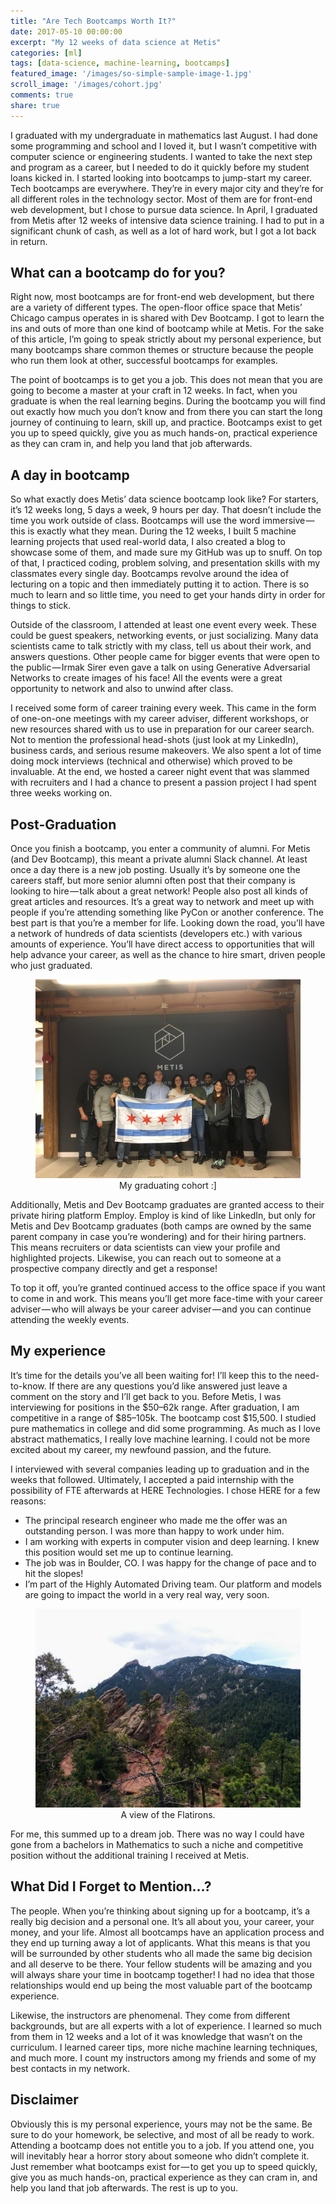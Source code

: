 ```yaml
---
title: "Are Tech Bootcamps Worth It?"
date: 2017-05-10 00:00:00
excerpt: "My 12 weeks of data science at Metis"
categories: [ml]
tags: [data-science, machine-learning, bootcamps]
featured_image: '/images/so-simple-sample-image-1.jpg'
scroll_image: '/images/cohort.jpg'
comments: true
share: true
---
```


I graduated with my undergraduate in mathematics last August. I had done some programming and school and I loved it, but I wasn’t competitive with computer science or engineering students. I wanted to take the next step and program as a career, but I needed to do it quickly before my student loans kicked in. I started looking into bootcamps to jump-start my career.
Tech bootcamps are everywhere. They’re in every major city and they’re for all different roles in the technology sector. Most of them are for front-end web development, but I chose to pursue data science. In April, I graduated from Metis after 12 weeks of intensive data science training. I had to put in a significant chunk of cash, as well as a lot of hard work, but I got a lot back in return.

## What can a bootcamp do for you?
Right now, most bootcamps are for front-end web development, but there are a variety of different types. The open-floor office space that Metis’ Chicago campus operates in is shared with Dev Bootcamp. I got to learn the ins and outs of more than one kind of bootcamp while at Metis. For the sake of this article, I’m going to speak strictly about my personal experience, but many bootcamps share common themes or structure because the people who run them look at other, successful bootcamps for examples.

The point of bootcamps is to get you a job. This does not mean that you are going to become a master at your craft in 12 weeks. In fact, when you graduate is when the real learning begins. During the bootcamp you will find out exactly how much you don’t know and from there you can start the long journey of continuing to learn, skill up, and practice. Bootcamps exist to get you up to speed quickly, give you as much hands-on, practical experience as they can cram in, and help you land that job afterwards.

## A day in bootcamp
So what exactly does Metis’ data science bootcamp look like? For starters, it’s 12 weeks long, 5 days a week, 9 hours per day. That doesn’t include the time you work outside of class. Bootcamps will use the word immersive — this is exactly what they mean. During the 12 weeks, I built 5 machine learning projects that used real-world data, I also created a blog to showcase some of them, and made sure my GitHub was up to snuff. On top of that, I practiced coding, problem solving, and presentation skills with my classmates every single day. Bootcamps revolve around the idea of lecturing on a topic and then immediately putting it to action. There is so much to learn and so little time, you need to get your hands dirty in order for things to stick.

Outside of the classroom, I attended at least one event every week. These could be guest speakers, networking events, or just socializing. Many data scientists came to talk strictly with my class, tell us about their work, and answers questions. Other people came for bigger events that were open to the public — Irmak Sirer even gave a talk on using Generative Adversarial Networks to create images of his face! All the events were a great opportunity to network and also to unwind after class.

I received some form of career training every week. This came in the form of one-on-one meetings with my career adviser, different workshops, or new resources shared with us to use in preparation for our career search. Not to mention the professional head-shots (just look at my LinkedIn), business cards, and serious resume makeovers. We also spent a lot of time doing mock interviews (technical and otherwise) which proved to be invaluable. At the end, we hosted a career night event that was slammed with recruiters and I had a chance to present a passion project I had spent three weeks working on.

## Post-Graduation
Once you finish a bootcamp, you enter a community of alumni. For Metis (and Dev Bootcamp), this meant a private alumni Slack channel. At least once a day there is a new job posting. Usually it’s by someone one the careers staff, but more senior alumni often post that their company is looking to hire — talk about a great network! People also post all kinds of great articles and resources. It’s a great way to network and meet up with people if you’re attending something like PyCon or another conference. The best part is that you’re a member for life. Looking down the road, you’ll have a network of hundreds of data scientists (developers etc.) with various amounts of experience. You’ll have direct access to opportunities that will help advance your career, as well as the chance to hire smart, driven people who just graduated.

<center>
<figure>
<img src="/images/cohort.jpg" alt="My graduating cohort :]"/>
<figcaption>My graduating cohort :]</figcaption>
</figure>
</center>  

Additionally, Metis and Dev Bootcamp graduates are granted access to their private hiring platform Employ. Employ is kind of like LinkedIn, but only for Metis and Dev Bootcamp graduates (both camps are owned by the same parent company in case you’re wondering) and for their hiring partners. This means recruiters or data scientists can view your profile and highlighted projects. Likewise, you can reach out to someone at a prospective company directly and get a response!

To top it off, you’re granted continued access to the office space if you want to come in and work. This means you’ll get more face-time with your career adviser — who will always be your career adviser — and you can continue attending the weekly events.

## My experience
It’s time for the details you’ve all been waiting for! I’ll keep this to the need-to-know. If there are any questions you’d like answered just leave a comment on the story and I’ll get back to you.
Before Metis, I was interviewing for positions in the $50–62k range. After graduation, I am competitive in a range of $85–105k. The bootcamp cost $15,500. I studied pure mathematics in college and did some programming. As much as I love abstract mathematics, I really love machine learning. I could not be more excited about my career, my newfound passion, and the future.

I interviewed with several companies leading up to graduation and in the weeks that followed. Ultimately, I accepted a paid internship with the possibility of FTE afterwards at HERE Technologies. I chose HERE for a few reasons:
* The principal research engineer who made me the offer was an outstanding person. I was more than happy to work under him.  
* I am working with experts in computer vision and deep learning. I knew this position would set me up to continue learning.
* The job was in Boulder, CO. I was happy for the change of pace and to hit the slopes!
* I’m part of the Highly Automated Driving team. Our platform and models are going to impact the world in a very real way, very soon.

<center>
<figure>
<img src="/images/flatirons.jpg" alt="The Flatirons"/>
<figcaption>A view of the Flatirons.</figcaption>
</figure>
</center>  

For me, this summed up to a dream job. There was no way I could have gone from a bachelors in Mathematics to such a niche and competitive position without the additional training I received at Metis.

## What Did I Forget to Mention…?
The people. When you’re thinking about signing up for a bootcamp, it’s a really big decision and a personal one. It’s all about you, your career, your money, and your life. Almost all bootcamps have an application process and they end up turning away a lot of applicants. What this means is that you will be surrounded by other students who all made the same big decision and all deserve to be there. Your fellow students will be amazing and you will always share your time in bootcamp together! I had no idea that those relationships would end up being the most valuable part of the bootcamp experience.

Likewise, the instructors are phenomenal. They come from different backgrounds, but are all experts with a lot of experience. I learned so much from them in 12 weeks and a lot of it was knowledge that wasn’t on the curriculum. I learned career tips, more niche machine learning techniques, and much more. I count my instructors among my friends and some of my best contacts in my network.

## Disclaimer
Obviously this is my personal experience, yours may not be the same. Be sure to do your homework, be selective, and most of all be ready to work. Attending a bootcamp does not entitle you to a job. If you attend one, you will inevitably hear a horror story about someone who didn’t complete it. Just remember what bootcamps exist for — to get you up to speed quickly, give you as much hands-on, practical experience as they can cram in, and help you land that job afterwards. The rest is up to you.
